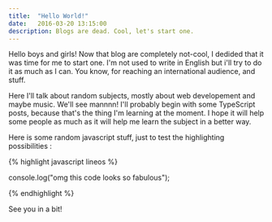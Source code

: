 ```yaml
---
title:  "Hello World!"
date:   2016-03-20 13:15:00
description: Blogs are dead. Cool, let's start one.
---
```


Hello boys and girls! Now that blog are completely not-cool, I dedided that it was time for me to start one. 
I'm not used to write in English but i'll try to do it as much as I can. You know, for reaching an international audience, and stuff. 

Here I'll talk about random subjects, mostly about web developement and maybe music. We'll see mannnn!
I'll probably begin with some TypeScript posts, because that's the thing I'm learning at the moment. 
I hope it will help some people as much as it will help me learn the subject in a better way. 


Here is some random javascript stuff, just to test the highlighting possibilities : 


{% highlight javascript lineos %}

console.log("omg this code looks so fabulous");

{% endhighlight %}


See you in a bit!
